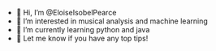 - 👋 Hi, I’m @EloiseIsobelPearce
- 👀 I’m interested in musical analysis and machine learning
- 🌱 I’m currently learning python and java
- 💞️ Let me know if you have any top tips!
<!---
EloiseIsobelPearce/EloiseIsobelPearce is a ✨ special ✨ repository because its `README.md` (this file) appears on your GitHub profile.
You can click the Preview link to take a look at your changes.
--->

